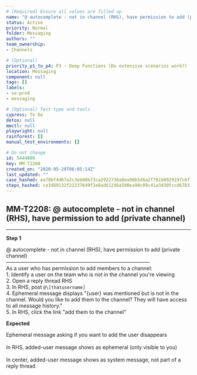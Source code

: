 ```yaml
---
# (Required) Ensure all values are filled up
name: "@ autocomplete - not in channel (RHS), have permission to add (private channel)"
status: Active
priority: Normal
folder: Messaging
authors: ""
team_ownership: 
- Channels

# (Optional)
priority_p1_to_p4: P3 - Deep Functions (Do extensive scenarios work?)
location: Messaging
component: null
tags: []
labels: 
- se-prod
- messaging

# (Optional) Test type and tools
cypress: To Do
detox: null
mmctl: null
playwright: null
rainforest: []
manual_test_environments: []

# Do not change
id: 5444809
key: MM-T2208
created_on: "2020-05-20T06:05:14Z"
last_updated: ""
case_hashed: ea78bf4d67e2c3eb08b73ca2922736a8ea96b546a2f78168929197c6f1bc417d13138a33069119ab05ad3be423b2bddf
steps_hashed: ca3d89132f22237849f2e8ad612d6a500ea98c09c41a3430fccd67831d95309342c438298d5fbf39687c49a1aa79e8c8
---
```


<!-- (Auto-generated) Based on frontmatter's "key" and "name" -->

## MM-T2208: @ autocomplete - not in channel (RHS), have permission to add (private channel)

---

**Step 1**

@ autocomplete - not in channel (RHS), have permission to add (private channel)\
————————————————————————————\
As a user who has permission to add members to a channel:\
1\. Identify a user on the team who is not in the channel you're viewing\
2\. Open a reply thread RHS\
3\. In RHS, post `@\[thatusername]`\
4\. Ephemeral message displays "{user} was mentioned but is not in the channel. Would you like to add them to the channel? They will have access to all message history."\
5\. In RHS, click the link "add them to the channel"

**Expected**

Ephemeral message asking if you want to add the user disappears\
\
In RHS, added-user message shows as ephemeral (only visible to you)\
\
In center, added-user message shows as system message, not part of a reply thread
